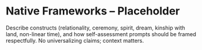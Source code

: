 # Native Frameworks – Placeholder
Describe constructs (relationality, ceremony, spirit, dream, kinship with land, non-linear time),
and how self-assessment prompts should be framed respectfully. No universalizing claims; context matters.
